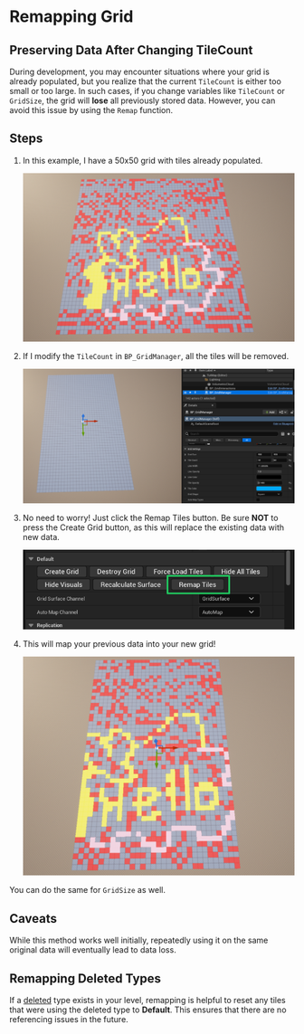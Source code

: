 # Remapping Grid

## Preserving Data After Changing TileCount

During development, you may encounter situations where your grid is already populated, but you realize that the current `TileCount` is either too small or too large. In such cases, if you change variables like `TileCount` or `GridSize`, the grid will **lose** all previously stored data. However, you can avoid this issue by using the `Remap` function.

## Steps

1. In this example, I have a 50x50 grid with tiles already populated.

    ![alt text](<../images/Screenshot 2025-02-22 182938.png>)

2. If I modify the ``TileCount`` in ``BP_GridManager``, all the tiles will be removed.

    ![alt text](<../images/Screenshot 2025-02-22 183117.png>)

3. No need to worry! Just click the <span class="highlight-box-settings">Remap Tiles</span> button. Be sure **NOT** to press the <span class="highlight-box-settings">Create Grid</span> button, as this will replace the existing data with new data.

    ![alt text](<../images/Screenshot 2025-02-22 183346.png>)

4. This will map your previous data into your new grid!

    ![alt text](<../images/Screenshot 2025-02-22 183509.png>)

You can do the same for ``GridSize`` as well. 

## Caveats

While this method works well initially, repeatedly using it on the same original data will eventually lead to data loss. 

## Remapping Deleted Types

If a [deleted](../grid-interactions/tile-types.md#delete-type) type exists in your level, remapping is helpful to reset any tiles that were using the deleted type to **Default**. This ensures that there are no referencing issues in the future.

